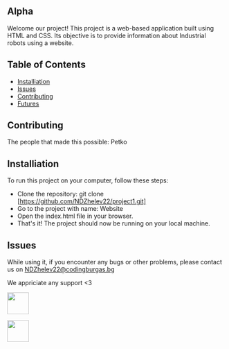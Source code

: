## Alpha
Welcome our project! This project is a web-based application built using HTML and CSS. Its objective is to provide information about Industrial robots using a website.

## Table of Contents
* [Installiation](#installiation)
* [Issues](#issues)
* [Contributing](#contributing) 
* [Futures](#features)

## Contributing
The people that made this possible: Petko

## Installiation
To run this project on your computer, follow these steps:

* Clone the repository: git clone [https://github.com/NDZhelev22/project1.git]
* Go to the project with name: Website
* Open the index.html file in your browser.
* That's it! The project should now be running on your local machine.
	
## Issues
While using it, if you encounter any bugs or other problems, please contact us on NDZhelev22@codingburgas.bg


We appriciate any support <3
<!DOCTYPE html>
<html>
<body>
   <p><a href="https://www.Youtube.com/"><img src="https://www.tutorialspoint.com/assets/questions/media/426142-1668760872.png" style="width:50px;height:50px;"></a></p>   <p><a href="https://www.Instagram.com/"><img src="https://upload.wikimedia.org/wikipedia/commons/thumb/5/58/Instagram-Icon.png/1200px-Instagram-Icon.png" style="width:50px;height:50px;"></a></p>
</body>
</html>

